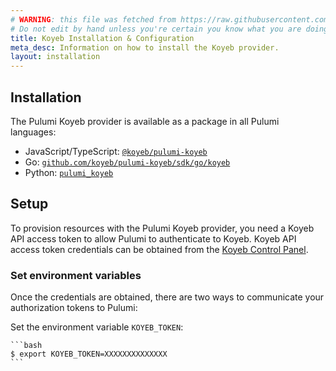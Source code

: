 ```yaml
---
# WARNING: this file was fetched from https://raw.githubusercontent.com/koyeb/pulumi-koyeb/v0.1.11/docs/installation-configuration.md
# Do not edit by hand unless you're certain you know what you are doing!
title: Koyeb Installation & Configuration
meta_desc: Information on how to install the Koyeb provider.
layout: installation
---
```


## Installation

The Pulumi Koyeb provider is available as a package in all Pulumi languages:

- JavaScript/TypeScript: [`@koyeb/pulumi-koyeb`](https://www.npmjs.com/package/@koyeb/pulumi-koyeb)
- Go: [`github.com/koyeb/pulumi-koyeb/sdk/go/koyeb`](https://pkg.go.dev/github.com/koyeb/pulumi-koyeb/sdk)
- Python: [`pulumi_koyeb`](https://pypi.org/project/pulumi-koyeb/)

## Setup

To provision resources with the Pulumi Koyeb provider, you need a Koyeb API access token to allow Pulumi to authenticate to Koyeb. Koyeb API access token credentials can be obtained from the [Koyeb Control Panel](https://app.koyeb.com/account/api).

### Set environment variables

Once the credentials are obtained, there are two ways to communicate your authorization tokens to Pulumi:

Set the environment variable `KOYEB_TOKEN`:

    ```bash
    $ export KOYEB_TOKEN=XXXXXXXXXXXXXX
    ```
